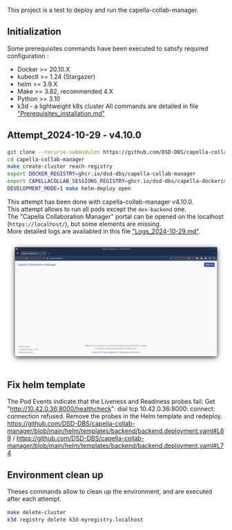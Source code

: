 This project is a test to deploy and run the capella-collab-manager.

## Initialization
Some prerequisites commands have been executed to satisfy required configuration :  
* Docker >= 20.10.X
* kubectl >= 1.24 (Stargazer)
* helm >= 3.9.X
* Make >= 3.82, recommended 4.X
* Python >= 3.10
* k3d - a lightweight k8s cluster
All commands are detailed in file ["Prerequisites_installation.md"](/Prerequisites%20installation/Prerequisites%20installation.md)

## Attempt_2024-10-29 - v4.10.0
```bash
git clone --recurse-submodules https://github.com/DSD-DBS/capella-collab-manager.git
cd capella-collab-manager
make create-cluster reach-registry
export DOCKER_REGISTRY=ghcr.io/dsd-dbs/capella-collab-manager
export CAPELLACOLLAB_SESSIONS_REGISTRY=ghcr.io/dsd-dbs/capella-dockerimages
DEVELOPMENT_MODE=1 make helm-deploy open
```
  
This attempt has been done with capella-collab-manager v4.10.0.  
This attempt allows to run all pods except the `dev-backend` one.  
The "Capella Collaboration Manager" portal can be opened on the localhost (`https://localhost/`), but some elements are missing.  
More detailed logs are availabled in this file ["Logs_2024-10-29.md"](/Attempt_2024-10-29_1/Logs_2024-10-29.md).  

![](/Attempt_2024-10-29_1/local_host_missing_backend.png)

## Fix helm template
The Pod Events indicate that the Liveness and Readiness probes fail: Get "http://10.42.0.36:8000/healthcheck": dial tcp 10.42.0.36:8000: connect: connection refused. Remove the probes in the Helm template and redeploy.
https://github.com/DSD-DBS/capella-collab-manager/blob/main/helm/templates/backend/backend.deployment.yaml#L69 / https://github.com/DSD-DBS/capella-collab-manager/blob/main/helm/templates/backend/backend.deployment.yaml#L74

## Environment clean up
Theses commands allow to clean up the environment, and are executed after each attempt.  
```bash
make delete-cluster
k3d registry delete k3d-myregistry.localhost
```